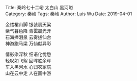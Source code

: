 Title: 秦岭七十二峪 太白山 黑河峪     
Category: 秦岭
Tags: 秦岭
Author: Luis Wu
Date: 2019-04-01

金缕裙山脚 银装裹天梁  
紫气暮色降 青霭晨光开  
石海捧泪泉 云雾拔仙台  
神游跑马梁 万仙献异彩  

倩影染深秋 细语化忧愁  
轻叹如飞絮 回眸胜余晖  
车入黑河水 心归农家院  
山在云中走 人在画中游  